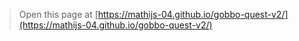 > Open this page at [https://mathijs-04.github.io/gobbo-quest-v2/](https://mathijs-04.github.io/gobbo-quest-v2/)
